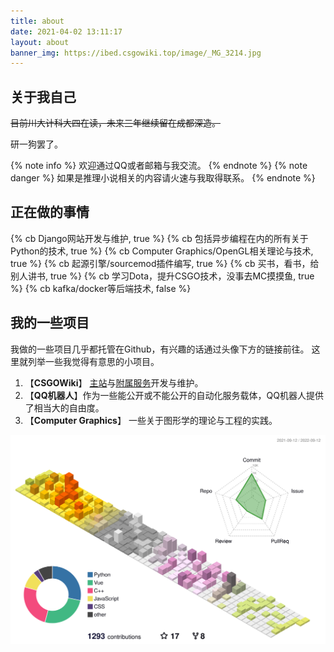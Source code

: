 ```yaml
---
title: about
date: 2021-04-02 13:11:17
layout: about
banner_img: https://ibed.csgowiki.top/image/_MG_3214.jpg
---
```


## 关于我自己

~~目前川大计科大四在读，未来三年继续留在成都深造。~~

研一狗罢了。


{% note info %}
欢迎通过QQ或者邮箱与我交流。
{% endnote %}
{% note danger %}
如果是推理小说相关的内容请火速与我取得联系。
{% endnote %}

## 正在做的事情
{% cb Django网站开发与维护, true %}
{% cb 包括异步编程在内的所有关于Python的技术, true %}
{% cb Computer Graphics/OpenGL相关理论与技术, true %}
{% cb 起源引擎/sourcemod插件编写, true %}
{% cb 买书，看书，给别人讲书, true %}
{% cb 学习Dota，提升CSGO技术，没事去MC摸摸鱼, true %}
{% cb kafka/docker等后端技术, false %}


## 我的一些项目

我做的一些项目几乎都托管在Github，有兴趣的话通过头像下方的链接前往。
这里就列举一些我觉得有意思的小项目。

1. 【**CSGOWiki**】 [主站](https://www.mycsgolab.com)与[附属服务](https://github.com/csgowiki)开发与维护。
2. 【**QQ机器人**】作为一些能公开或不能公开的自动化服务载体，QQ机器人提供了相当大的自由度。
3. 【**Computer Graphics**】 一些关于图形学的理论与工程的实践。
   
![](https://github.com/hx-w/hx-w/blob/master/profile-3d-contrib/profile-season-animate.svg?raw=true)